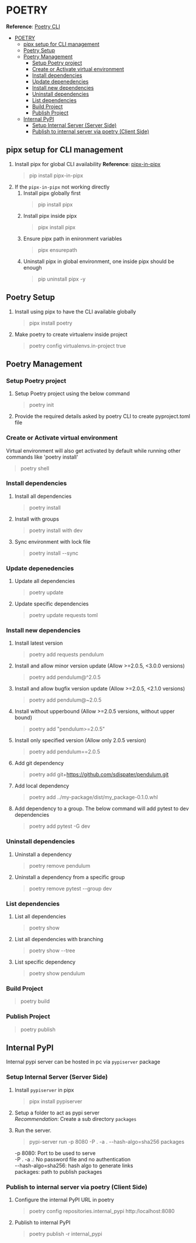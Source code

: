 # POETRY

**Reference**: [Poetry CLI](https://python-poetry.org/docs/cli/)

- [POETRY](#poetry)
  - [pipx setup for CLI management](#pipx-setup-for-cli-management)
  - [Poetry Setup](#poetry-setup)
  - [Poetry Management](#poetry-management)
    - [Setup Poetry project](#setup-poetry-project)
    - [Create or Activate virtual environment](#create-or-activate-virtual-environment)
    - [Install dependencies](#install-dependencies)
    - [Update depenedencies](#update-depenedencies)
    - [Install new dependencies](#install-new-dependencies)
    - [Uninstall dependencies](#uninstall-dependencies)
    - [List dependencies](#list-dependencies)
    - [Build Project](#build-project)
    - [Publish Project](#publish-project)
  - [Internal PyPI](#internal-pypi)
    - [Setup Internal Server (Server Side)](#setup-internal-server-server-side)
    - [Publish to internal server via poetry (Client Side)](#publish-to-internal-server-via-poetry-client-side)

## pipx setup for CLI management

1. Install pipx for global CLI availability
   **Reference**: [pipx-in-pipx](https://pypi.org/project/pipx-in-pipx/)
   > pip install pipx-in-pipx
2. If the `pipx-in-pipx` not working directly
   1. Install pipx globally first
      > pip install pipx
   2. Install pipx inside pipx
      > pipx install pipx
   3. Ensure pipx path in enironment variables
      > pipx ensurepath
   4. Uninstall pipx in global environment, one inside pipx should be enough
      > pip uninstall pipx -y

## Poetry Setup

1. Install using pipx to have the CLI available globally
   > pipx install poetry
2. Make poetry to create virtualenv inside project
   > poetry config virtualenvs.in-project true

## Poetry Management

### Setup Poetry project

1. Setup Poetry project using the below command
   > poetry init
2. Provide the required details asked by poetry CLI to create pyproject.toml file

### Create or Activate virtual environment

Virtual environment will also get activated by default while running other commands like 'poetry install'

> poetry shell

### Install dependencies

1. Install all dependencies
   > poetry install
2. Install with groups
   > poetry install with dev
3. Sync environment with lock file
   > poetry install --sync

### Update depenedencies

1. Update all dependencies
   > poetry update
2. Update specific dependencies
   > poetry update requests toml

### Install new dependencies

1. Install latest version
   > poetry add requests pendulum
2. Install and allow minor version update (Allow >=2.0.5, <3.0.0 versions)
   > poetry add pendulum@^2.0.5
3. Install and allow bugfix version update (Allow >=2.0.5, <2.1.0 versions)
   > poetry add pendulum@~2.0.5
4. Install without upperbound (Allow >=2.0.5 versions, without upper bound)
   > poetry add "pendulum>=2.0.5"
5. Install only specified version (Allow only 2.0.5 version)
   > poetry add pendulum==2.0.5
6. Add git dependency
   > poetry add git+https://github.com/sdispater/pendulum.git
7. Add local dependency
   > poetry add ../my-package/dist/my_package-0.1.0.whl
8. Add dependency to a group. The below command will add pytest to dev dependencies
   > poetry add pytest -G dev

### Uninstall dependencies

1. Uninstall a dependency
   > poetry remove pendulum
2. Uninstall a dependency from a specific group
   > poetry remove pytest --group dev

### List dependencies

1. List all dependencies
   > poetry show
2. List all dependencies with branching
   > poetry show --tree
3. List specific dependency
   > poetry show pendulum

### Build Project

> poetry build

### Publish Project

> poetry publish

## Internal PyPI

Internal pypi server can be hosted in pc via `pypiserver` package

### Setup Internal Server (Server Side)

1. Install `pypiserver` in pipx
   > pipx install pypiserver
2. Setup a folder to act as pypi server<br>
   _Recommendation_: Create a sub directory `packages`
3. Run the server.

   > pypi-server run -p 8080 -P . -a . --hash-algo=sha256 packages

   -p 8080: Port to be used to serve<br>
   -P . -a .: No password file and no authentication<br>
   --hash-algo=sha256: hash algo to generate links<br>
   packages: path to publish packages<br>

### Publish to internal server via poetry (Client Side)

1. Configure the internal PyPI URL in poetry
   > poetry config repositories.internal_pypi http:/localhost:8080
2. Publish to internal PyPI
   > poetry publish -r internal_pypi
